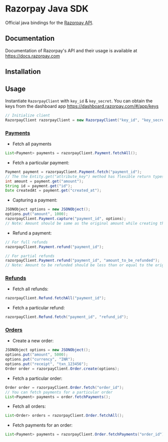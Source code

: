 # Razorpay Java SDK

Official java bindings for the [Razorpay API](https://docs.razorpay.com/docs/payments).


## Documentation

Documentation of Razorpay's API and their usage is available at <https://docs.razorpay.com>

## Installation

## Usage

Instantiate `RazorpayClient` with `key_id` & `key_secret`. You can obtain the keys from the dashboard app <https://dashboard.razorpay.com/#/app/keys>

```java
// Initialize client
RazorpayClient razorpayClient = new RazorpayClient("key_id", "key_secret");

```
### [Payments](https://docs.razorpay.com/docs/return-objects#payment-entity)
* Fetch all payments
```java
List<Payment> payments = razorpayClient.Payment.fetchAll();
```
* Fetch a particular payment:
```java
Payment payment = razorpayClient.Payment.fetch("payment_id");
// The the Entity.get("attribute_key") method has flexible return types depending on the attribute
int amount = payment.get("amount");
String id = payment.get("id");
Date createdAt = payment.get("created_at");
```

* Capturing a payment:
```java
JSONObject options = new JSONObject();
options.put("amount", 1000);
razorpayClient.Payment.capture("payment_id", options);
// Note: Amount should be same as the original amount while creating the payment
```
* Refund a payment:
```java
// For full refunds
razorpayClient.Payment.refund("payment_id");

// For partial refunds
razorpayClient.Payment.refund("payment_id", "amount_to_be_refunded");
// Note: Amount to be refunded should be less than or equal to the original amount.
```

### [Refunds](https://docs.razorpay.com/docs/return-objects#refund-entity)

* Fetch all refunds:
```java
razorpayClient.Refund.fetchAll("payment_id");
```

* Fetch a particular refund:
```java
razorpayClient.Refund.fetch("payment_id", "refund_id");
```

### [Orders](https://docs.razorpay.com/docs/return-objects#order-entity)

* Create a new order:
```java
JSONObject options = new JSONObject();
options.put("amount", 5000);
options.put("currency", "INR");
options.put("receipt", "txn_123456");
Order order = razorpayClient.Order.create(options);
```

* Fetch a particular order:
```java
Order order = razorpayClient.Order.fetch("order_id");
// You can fetch payments for a particular order
List<Payment> payments = order.fetchPayments();
```

* Fetch all orders:
```java
List<Order> orders = razorpayClient.Order.fetchAll();
```
* Fetch payments for an order:
```java
List<Payment> payments = razorpayClient.Order.fetchPayments("order_id");
```
